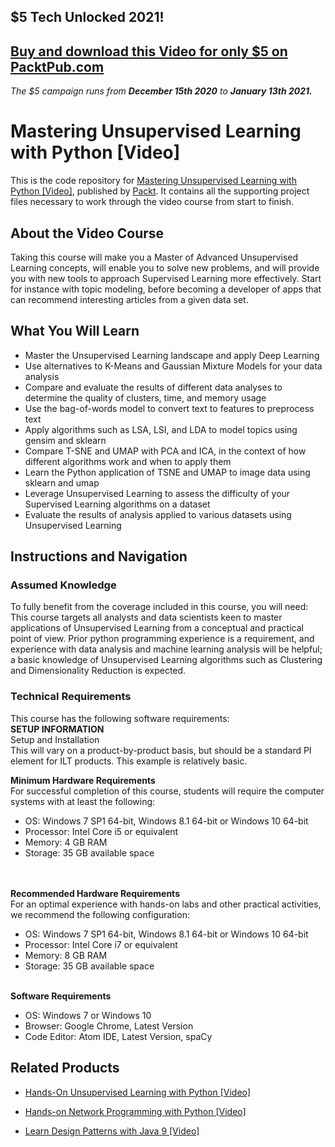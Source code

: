 ## $5 Tech Unlocked 2021!
[Buy and download this Video for only $5 on PacktPub.com](https://www.packtpub.com/product/mastering-unsupervised-learning-with-python-video/9781788996563)
-----
*The $5 campaign         runs from __December 15th 2020__ to __January 13th 2021.__*

# Mastering Unsupervised Learning with Python [Video]
This is the code repository for [Mastering Unsupervised Learning with Python [Video]](https://www.packtpub.com/application-development/mastering-unsupervised-learning-python-video?utm_source=github&utm_medium=repository&utm_campaign=9781788996563), published by [Packt](https://www.packtpub.com/?utm_source=github). It contains all the supporting project files necessary to work through the video course from start to finish.
## About the Video Course
Taking this course will make you a Master of Advanced Unsupervised Learning concepts, will enable you to solve new problems, and will provide you with new tools to approach Supervised Learning more effectively. Start for instance with topic modeling, before becoming a developer of apps that can recommend interesting articles from a given data set.

<H2>What You Will Learn</H2>
<DIV class=book-info-will-learn-text>
<UL>
<LI>Master the Unsupervised Learning landscape and apply Deep Learning 
<LI>Use alternatives to K-Means and Gaussian Mixture Models for your data analysis 
<LI>Compare and evaluate the results of different data analyses to determine the quality of clusters, time, and memory usage 
<LI>Use the bag-of-words model to convert text to features to preprocess text 
<LI>Apply algorithms such as LSA, LSI, and LDA to model topics using gensim and sklearn 
<LI>Compare T-SNE and UMAP with PCA and ICA, in the context of how different algorithms work and when to apply them 
<LI>Learn the Python application of TSNE and UMAP to image data using sklearn and umap 
<LI>Leverage Unsupervised Learning to assess the difficulty of your Supervised Learning algorithms on a dataset 
<LI>Evaluate the results of analysis applied to various datasets using Unsupervised Learning </LI></UL></DIV>

## Instructions and Navigation
### Assumed Knowledge
To fully benefit from the coverage included in this course, you will need:<br/>
This course targets all analysts and data scientists keen to master applications of Unsupervised Learning from a conceptual and practical point of view. Prior python programming experience is a requirement, and experience with data analysis and machine learning analysis will be helpful; a basic knowledge of Unsupervised Learning algorithms such as Clustering and Dimensionality Reduction is expected.
### Technical Requirements
This course has the following software requirements:<br/>
<b>SETUP INFORMATION</b> <br>
Setup and Installation<br>
This will vary on a product-by-product basis, but should be a standard PI element for ILT products. This example is relatively basic.<br>

<b>Minimum Hardware Requirements</b><br>
For successful completion of this course, students will require the computer systems with at least the following:<ul><li>OS: Windows 7 SP1 64-bit, Windows 8.1 64-bit or Windows 10 64-bit</li><li>Processor: Intel Core i5 or equivalent</li><li>Memory: 4 GB RAM</li><li>Storage: 35 GB available space</li></ul><br><br>
<b>Recommended Hardware Requirements</b><br>
For an optimal experience with hands-on labs and other practical activities, we recommend the following configuration:<ul><li>OS: Windows 7 SP1 64-bit, Windows 8.1 64-bit or Windows 10 64-bit</li><li>Processor: Intel Core i7 or equivalent</li><li>Memory: 8 GB RAM</li><li>Storage: 35 GB available space</li></ul><br>
<b>Software Requirements</b>
<ul><li>OS: Windows 7 or Windows 10</li><li>Browser: Google Chrome, Latest Version</li><li>Code Editor: Atom IDE, Latest Version, spaCy</li></ul>

## Related Products
* [Hands-On Unsupervised Learning with Python [Video]](https://www.packtpub.com/application-development/hands-unsupervised-learning-python-video?utm_source=github&utm_medium=repository&utm_campaign=9781788992855)

* [Hands-on Network Programming with Python [Video]](https://www.packtpub.com/networking-and-servers/hands-network-programming-python-video-0?utm_source=github&utm_medium=repository&utm_campaign=9781788994583)

* [Learn Design Patterns with Java 9 [Video]](https://www.packtpub.com/application-development/learn-design-patterns-java-9-video?utm_source=github&utm_medium=repository&utm_campaign=9781788838795)

